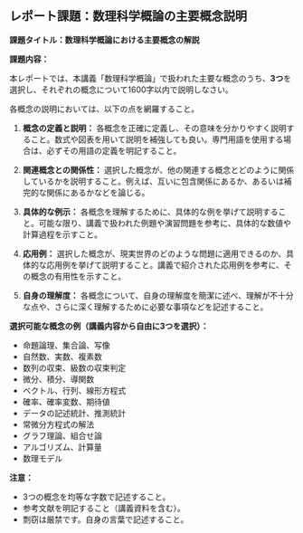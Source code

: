 ## レポート課題：数理科学概論の主要概念説明

**課題タイトル：数理科学概論における主要概念の解説**

**課題内容：**

本レポートでは、本講義「数理科学概論」で扱われた主要な概念のうち、**3つ**を選択し、それぞれの概念について1600字以内で説明しなさい。

各概念の説明においては、以下の点を網羅すること。

1. **概念の定義と説明：** 各概念を正確に定義し、その意味を分かりやすく説明すること。数式や図表を用いて説明を補強しても良い。専門用語を使用する場合は、必ずその用語の定義を明記すること。

2. **関連概念との関係性：** 選択した概念が、他の関連する概念とどのように関係しているかを説明すること。例えば、互いに包含関係にあるか、あるいは補完的な関係にあるかなどを論じる。

3. **具体的な例示：** 各概念を理解するために、具体的な例を挙げて説明すること。可能な限り、講義で扱われた例題や演習問題を参考に、具体的な数値や計算過程を示すこと。

4. **応用例：** 選択した概念が、現実世界のどのような問題に適用できるのか、具体的な応用例を挙げて説明すること。講義で紹介された応用例を参考に、その概念の有用性を示すこと。

5. **自身の理解度：** 各概念について、自身の理解度を簡潔に述べ、理解が不十分な点や、さらに深く理解するために必要な事項などを記述すること。


**選択可能な概念の例（講義内容から自由に3つを選択）：**

* 命題論理、集合論、写像
* 自然数、実数、複素数
* 数列の収束、級数の収束判定
* 微分、積分、導関数
* ベクトル、行列、線形方程式
* 確率、確率変数、期待値
* データの記述統計、推測統計
* 常微分方程式の解法
* グラフ理論、組合せ論
* アルゴリズム、計算量
* 数理モデル


**注意：**

* 3つの概念を均等な字数で記述すること。
* 参考文献を明記すること（講義資料を含む）。
* 剽窃は厳禁です。自身の言葉で記述すること。


